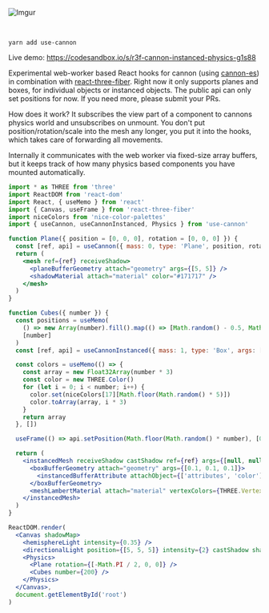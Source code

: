 ![Imgur](https://imgur.com/FpBsJPL.jpg)

<br/>

    yarn add use-cannon

Live demo: https://codesandbox.io/s/r3f-cannon-instanced-physics-g1s88

Experimental web-worker based React hooks for cannon (using [cannon-es](https://github.com/drcmda/cannon-es)) in combination with [react-three-fiber](https://github.com/react-spring/react-three-fiber). Right now it only supports planes and boxes, for individual objects or instanced objects. The public api can only set positions for now. If you need more, please submit your PRs.

How does it work? It subscribes the view part of a component to cannons physics world and unsubscribes on unmount. You don't put position/rotation/scale into the mesh any longer, you put it into the hooks, which takes care of forwarding all movements.

Internally it communicates with the web worker via fixed-size array buffers, but it keeps track of how many physics based components you have mounted automatically.

```jsx
import * as THREE from 'three'
import ReactDOM from 'react-dom'
import React, { useMemo } from 'react'
import { Canvas, useFrame } from 'react-three-fiber'
import niceColors from 'nice-color-palettes'
import { useCannon, useCannonInstanced, Physics } from 'use-cannon'

function Plane({ position = [0, 0, 0], rotation = [0, 0, 0] }) {
  const [ref, api] = useCannon({ mass: 0, type: 'Plane', position, rotation })
  return (
    <mesh ref={ref} receiveShadow>
      <planeBufferGeometry attach="geometry" args={[5, 5]} />
      <shadowMaterial attach="material" color="#171717" />
    </mesh>
  )
}

function Cubes({ number }) {
  const positions = useMemo(
    () => new Array(number).fill().map(() => [Math.random() - 0.5, Math.random() * 2, Math.random() - 0.5]),
    [number]
  )
  const [ref, api] = useCannonInstanced({ mass: 1, type: 'Box', args: [0.05, 0.05, 0.05], positions })

  const colors = useMemo(() => {
    const array = new Float32Array(number * 3)
    const color = new THREE.Color()
    for (let i = 0; i < number; i++) {
      color.set(niceColors[17][Math.floor(Math.random() * 5)])
      color.toArray(array, i * 3)
    }
    return array
  }, [])

  useFrame(() => api.setPosition(Math.floor(Math.random() * number), [0, Math.random() * 2, 0]))

  return (
    <instancedMesh receiveShadow castShadow ref={ref} args={[null, null, number]}>
      <boxBufferGeometry attach="geometry" args={[0.1, 0.1, 0.1]}>
        <instancedBufferAttribute attachObject={['attributes', 'color']} args={[colors, 3]} />
      </boxBufferGeometry>
      <meshLambertMaterial attach="material" vertexColors={THREE.VertexColors} />
    </instancedMesh>
  )
}

ReactDOM.render(
  <Canvas shadowMap>
    <hemisphereLight intensity={0.35} />
    <directionalLight position={[5, 5, 5]} intensity={2} castShadow shadow-camera-zoom={2} />
    <Physics>
      <Plane rotation={[-Math.PI / 2, 0, 0]} />
      <Cubes number={200} />
    </Physics>
  </Canvas>,
  document.getElementById('root')
)
```
